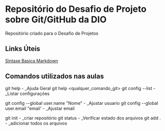 # Repositório do Desafio de Projeto sobre Git/GitHub da DIO
Repositório criado para o Desafio de Projetos

## Links Úteis 
[Sintaxe Basica Markdown](https://www.markdownguide.org/basic-syntax/)


## Comandos utilizados nas aulas

git help - _Ajuda Geral
git help <qualquer_comando_git>
git config --list - _Listar configurações

git config --global user.name "Nome" - _Ajustar usuario
git config --global user.email "email' - _Ajustar email

git init - _criar repositório
git status - _Verificar estado dos arquivos
git add . - _adicionar todos os arquivos
